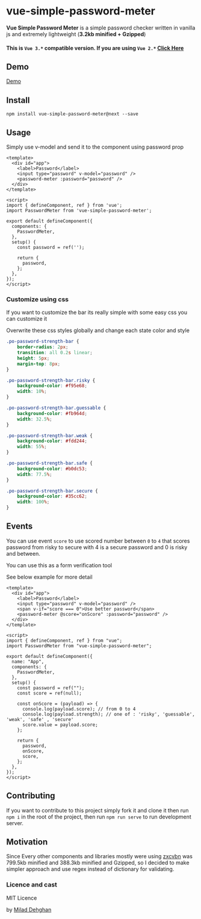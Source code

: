 # vue-simple-password-meter

**Vue Simple Password Meter** is a simple password checker written in vanilla js and extremely lightweight (**3.2kb minified + Gzipped**)

#### This is `Vue 3.*` compatible version. If you are using `Vue 2.*` [Click Here](https://github.com/miladd3/vue-simple-password-meter#readme)

## Demo

[Demo](https://vspm-next.herokuapp.com/)

## Install

`npm install vue-simple-password-meter@next --save`

## Usage

Simply use v-model and send it to the component using password prop

```vue
<template>
  <div id="app">
    <label>Password</label>
    <input type="password" v-model="password" />
    <password-meter :password="password" />
  </div>
</template>

<script>
import { defineComponent, ref } from 'vue';
import PasswordMeter from 'vue-simple-password-meter';

export default defineComponent({
  components: {
    PasswordMeter,
  },
  setup() {
    const password = ref('');

    return {
      password,
    };
  },
});
</script>
```

### Customize using css

If you want to customize the bar its really simple with some easy css you can customize it

Overwrite these css styles globally and change each state color and style

```css
.po-password-strength-bar {
    border-radius: 2px;
    transition: all 0.2s linear;
    height: 5px;
    margin-top: 8px;
}

.po-password-strength-bar.risky {
    background-color: #f95e68;
    width: 10%;
}

.po-password-strength-bar.guessable {
    background-color: #fb964d;
    width: 32.5%;
}

.po-password-strength-bar.weak {
    background-color: #fdd244;
    width: 55%;
}

.po-password-strength-bar.safe {
    background-color: #b0dc53;
    width: 77.5%;
}

.po-password-strength-bar.secure {
    background-color: #35cc62;
    width: 100%;
}
```

## Events

You can use event `score` to use scored number between `0` to `4` that scores password from risky to secure with 4 is a secure password and 0 is risky and between.

You can use this as a form verification tool

See below example for more detail

```vue
<template>
  <div id="app">
    <label>Password</label>
    <input type="password" v-model="password" />
    <span v-if="score === 0">Use better password</span>
    <password-meter @score="onScore" :password="password" />
  </div>
</template>

<script>
import { defineComponent, ref } from "vue";
import PasswordMeter from "vue-simple-password-meter";

export default defineComponent({
  name: "App",
  components: {
    PasswordMeter,
  },
  setup() {
    const password = ref("");
    const score = ref(null);

    const onScore = (payload) => {
      console.log(payload.score); // from 0 to 4
      console.log(payload.strength); // one of : 'risky', 'guessable', 'weak', 'safe' , 'secure'
      score.value = payload.score;
    };

    return {
      password,
      onScore,
      score,
    };
  },
});
</script>
```

## Contributing

If you want to contribute to this project simply fork it and clone it then run
`npm i`
in the root of the project, then run
`npm run serve`
to run development server.

## Motivation

Since Every other components and libraries mostly were using [zxcvbn](https://github.com/dropbox/zxcvbn) was 799.5kb minified and 388.3kb minified and Gzipped, so I decided to make simpler approach and use regex instead of dictionary for validating.

### Licence and cast

MIT Licence

by [Milad Dehghan](http://dehghan.net)
